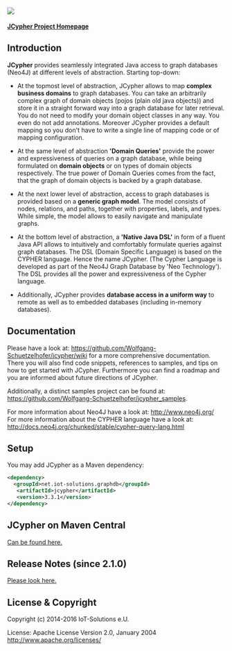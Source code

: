 ![](https://github.com/Wolfgang-Schuetzelhofer/jcypher/blob/master/src/test/resources/docs/jcypher_logo_3_long_1.png)
=======

[**JCypher Project Homepage**](http://wolfgang-schuetzelhofer.github.io/jcypher/)
## Introduction

**JCypher** provides seamlessly integrated Java access to graph databases (Neo4J) at different levels of abstraction. 
Starting top-down:

- At the topmost level of abstraction, JCypher allows to map **complex business domains** to graph databases.
   You can take an arbitrarily complex graph of domain objects (pojos (plain old java objects)) and store it
   in a straight forward way into a graph database for later retrieval.
   You do not need to modify your domain object classes in any way. You even do not add annotations.
   Moreover JCypher provides a default mapping so you don't have to write a single line of mapping code or of mapping configuration.

- At the same level of abstraction **'Domain Queries'** provide the power and expressiveness of queries on a graph database,
   while being formulated on **domain objects** or on types of domain objects respectively.
   The true power of Domain Queries comes from the fact, that the graph of domain objects is backed by a graph database.

- At the next lower level of abstraction, access to graph databases is provided based on a **generic graph model**.
  The model consists of nodes, relations, and paths, together with properties, labels, and types.
  While simple, the model allows to easily navigate and manipulate graphs.

- At the bottom level of abstraction, a **'Native Java DSL'** in form of a fluent Java API allows to intuitively
  and comfortably formulate queries against graph databases.
  The DSL (Domain Specific Language) is based on the CYPHER language. Hence the name JCypher.
  (The Cypher Language is developed as part of the Neo4J Graph Database by 'Neo Technology').
  The DSL provides all the power and expressiveness of the Cypher language.

- Additionally, JCypher provides **database access in a uniform way** to remote as well as to embedded databases (including in-memory databases).

## Documentation

Please have a look at: https://github.com/Wolfgang-Schuetzelhofer/jcypher/wiki for a more comprehensive documentation. There you will also find code snippets, references to samples, and tips on how
to get started with JCypher. Furthermore you can find a roadmap and you are informed about future directions of JCypher.

Additionally, a distinct samples project can be found at: https://github.com/Wolfgang-Schuetzelhofer/jcypher_samples.

For more information about Neo4J have a look at: http://www.neo4j.org/
</br>For more information about the CYPHER language have a look at: http://docs.neo4j.org/chunked/stable/cypher-query-lang.html

## Setup

You may add JCypher as a Maven dependency:

```xml
<dependency>
  <groupId>net.iot-solutions.graphdb</groupId>
   <artifactId>jcypher</artifactId>
   <version>3.3.1</version>
</dependency>
```
## JCypher on Maven Central
<a href="http://search.maven.org/#search%7Cgav%7C1%7Cg%3A%22net.iot-solutions.graphdb%22%20AND%20a%3A%22jcypher%22">Can be found here.</a>
## Release Notes (since 2.1.0)
<a href="https://github.com/Wolfgang-Schuetzelhofer/jcypher/blob/master/release_notes.md">Please look here.</a>

## License & Copyright

Copyright (c) 2014-2016 IoT-Solutions e.U.

License:
								Apache License
                           Version 2.0, January 2004
                        http://www.apache.org/licenses/